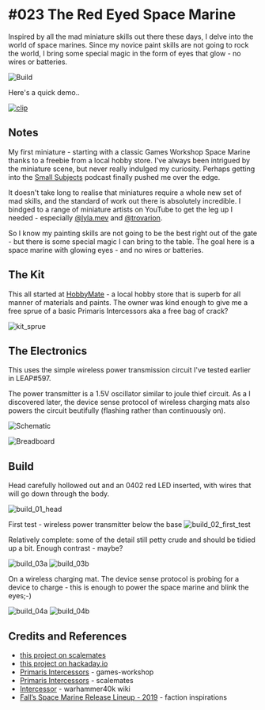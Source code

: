 # #023 The Red Eyed Space Marine

Inspired by all the mad miniature skills out there these days, I delve into the world of space marines.
Since my novice paint skills are not going to rock the world, I bring some special magic in the form of eyes that glow - no wires or batteries.

![Build](./assets/RedEyeSpaceMarine_build.jpg?raw=true)

Here's a quick demo..

[![clip](https://img.youtube.com/vi/af2wPjA4OdE/0.jpg)](https://www.youtube.com/watch?v=af2wPjA4OdE)

## Notes

My first miniature - starting with a classic Games Workshop Space Marine thanks to a freebie from a local hobby store.
I've always been intrigued by the miniature scene, but never really indulged my curiosity.
Perhaps getting into the [Small Subjects](http://www.boxdioramas.com/smallsubjects) podcast finally pushed me over the edge.

It doesn't take long to realise that miniatures require a whole new set of mad skills, and the standard of work out there is absolutely incredible.
I bindged to a range of miniature artists on YouTube to get the leg up I needed -
especially [@lyla.mev](https://www.youtube.com/c/LylaMev) and [@trovarion](https://youtu.be/xNjImmO1uZs).

So I know my painting skills are not going to be the best right out of the gate - but there is some special magic I can bring to the table.
The goal here is a space marine with glowing eyes - and no wires or batteries.

## The Kit

This all started at [HobbyMate](https://goo.gl/maps/v5nUVQoJa1TZKPDT6) - a local hobby store that is superb
for all manner of materials and paints. The owner was kind enough to give me a free sprue of a basic Primaris Intercessors aka a free bag of crack?

![kit_sprue](./assets/kit_sprue.jpg?raw=true)

## The Electronics

This uses the simple wireless power transmission circuit I've tested earlier in LEAP#597.

The power transmitter is a 1.5V oscillator similar to joule thief circuit.
As a I discovered later, the device sense protocol of wireless charging mats also powers the circuit beutifully (flashing rather than continuously on).

![Schematic](./assets/RedEyeSpaceMarine_schematic.jpg?raw=true)

![Breadboard](./assets/RedEyeSpaceMarine_bb.jpg?raw=true)

## Build

Head carefully hollowed out and an 0402 red LED inserted, with wires that will go down through the body.

![build_01_head](./assets/build_01_head.jpg?raw=true)

First test - wireless power transmitter below the base
![build_02_first_test](./assets/build_02_first_test.jpg?raw=true)

Relatively complete: some of the detail still petty crude and should be tidied up a bit. Enough contrast - maybe?

![build_03a](./assets/build_03a.jpg?raw=true)
![build_03b](./assets/build_03b.jpg?raw=true)

On a wireless charging mat. The device sense protocol is probing for a device to charge - this is enough to power the space marine and blink the eyes;-)

![build_04a](./assets/build_04a.jpg?raw=true)
![build_04b](./assets/build_04b.jpg?raw=true)

## Credits and References

* [this project on scalemates](https://www.scalemates.com/profiles/mate.php?id=74137&p=projects&project=107099)
* [this project on hackaday.io](https://hackaday.io/project/181712-the-red-eyed-space-marine)
* [Primaris Intercessors](https://www.games-workshop.com/en-WW/Space-Marines-Primaris-Intercessors-2020?Pmp=classic&Pep=prod4210284,prod4210429-prod4210315,prod4210325) - games-workshop
* [Primaris Intercessors](https://www.scalemates.com/kits/games-workshop-48-75-primaris-intercessors--1266067) - scalemates
* [Intercessor](https://warhammer40k.fandom.com/wiki/Intercessor) - warhammer40k wiki
* [Fall’s Space Marine Release Lineup - 2019](https://spikeybits.com/2019/09/falls-space-marine-release-lineup-coming-into-focus-now.html) - faction inspirations
